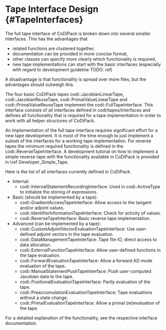 Tape Interface Design {#TapeInterfaces}
=======

The full tape interface of CoDiPack is broken down into several smaller interfaces. This has the advantages that
 - related functions are clustered together,
 - documentation can be provided in more concise format,
 - other classes can specify more clearly which functionality is required,
 - new tape implementations can start with the basic interfaces (especially with regard to development guideline TODO: ref)

A disadvantage is that functionality is spread over more files, but the advantages should outweigh this.

The four basic CoDiPack tapes codi::JacobianLinearTape, codi::JacobianReuseTape, codi::PrimalValueLinearTape and
codi::PrimalValueReuseTape implement the codi::FullTapeInterface. This interface consists of all interfaces defined
in codi/tapes/interfaces and defines all functionality that is required for a tape implementation in order to work with
all helper structures of CoDiPack.

An implementation of the full tape interface requires significant effort for a new tape development. It is most of the time enough
to just implement a subset of the interfaces for a working tape implementation. For reverse tapes the minimum required
functionality is defined in the codi::ReverseTapeInterface. A development tutorial on how to implement a simple reverse
tape with the functionality available in CoDiPack is provided in \ref Developer_Simple_Tape.

Here is the list of all interfaces currently defined in CoDiPack.
 - Internal:
   - codi::InternalStatementRecordingInterface: Used in codi::ActiveType to initialize the storing of expressions.
 - Basic (should be implemented by a tape):
   - codi::GradientAccessTapeInterface: Allow access to the tangent and/or adjoint values.
   - codi::IdentifierInformationTapeInterface: Check for activity of values.
   - codi::ReverseTapeInterface: Basic reverse tape implementation.
 - Advanced (can be implemented by a tape):
   - codi::CustomAdjointVectorEvaluationTapeInterface: Use user-defined adjoint vectors in the tape evaluation.
   - codi::DataManagementTapeInterface: Tape file IO, direct access to data allocation.
   - codi::ExternalFunctionTapeInterface: Allow user-defined functions in the tape evaluation.
   - codi::ForwardEvaluationTapeInterface: Allow a forward AD mode evaluation of the tape.
   - codi::ManualStatementPushTapeInterface: Push user-computed Jacobian data to the tape.
   - codi::PositionalEvaluationTapeInterface: Partly evaluation of the tape.
   - codi::PreaccumulationEvaluationTapeInterface: Tape evaluations without a state change.
   - codi::PrimalEvaluationTapeInterface: Allow a primal (re)evaluation of the tape.

For a detailed explanation of the functionality, see the respective interface documentation.

